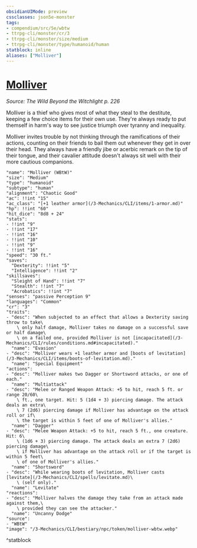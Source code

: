 ```yaml
---
obsidianUIMode: preview
cssclasses: json5e-monster
tags:
- compendium/src/5e/wbtw
- ttrpg-cli/monster/cr/3
- ttrpg-cli/monster/size/medium
- ttrpg-cli/monster/type/humanoid/human
statblock: inline
aliases: ["Molliver"]
---
```

# [Molliver](3-Mechanics\CLI\bestiary\npc/molliver-wbtw.md)
*Source: The Wild Beyond the Witchlight p. 226*  

Molliver is a thief who gives most of what they steal to the destitute, keeping a few choice items for their own use. They're always ready to put themself in harm's way to see justice triumph over tyranny and inequality.

Molliver invites trouble by not thinking through the ramifications of their actions, counting on their friends to bail them out whenever they get in over their head. They always have a friendly jibe or acerbic remark on the tip of their tongue, and their cavalier attitude doesn't always sit well with their more cautious companions.

```statblock
"name": "Molliver (WBtW)"
"size": "Medium"
"type": "humanoid"
"subtype": "human"
"alignment": "Chaotic Good"
"ac": !!int "15"
"ac_class": "[+1 leather armor](/3-Mechanics/CLI/items/1-armor.md)"
"hp": !!int "60"
"hit_dice": "8d8 + 24"
"stats":
- !!int "9"
- !!int "17"
- !!int "16"
- !!int "10"
- !!int "9"
- !!int "16"
"speed": "30 ft."
"saves":
  "Dexterity": !!int "5"
  "Intelligence": !!int "2"
"skillsaves":
  "Sleight of Hand": !!int "7"
  "Stealth": !!int "7"
  "Acrobatics": !!int "7"
"senses": "passive Perception 9"
"languages": "Common"
"cr": "3"
"traits":
- "desc": "When subjected to an effect that allows a Dexterity saving throw to take\
    \ only half damage, Molliver takes no damage on a successful save or half damage\
    \ on a failed one, provided Molliver is not [incapacitated](/3-Mechanics/CLI/rules/conditions.md#incapacitated)."
  "name": "Evasion"
- "desc": "Molliver wears +1 leather armor and [boots of levitation](/3-Mechanics/CLI/items/boots-of-levitation.md)."
  "name": "Special Equipment"
"actions":
- "desc": "Molliver makes two Dagger or Shortsword attacks, or one of each."
  "name": "Multiattack"
- "desc": "Melee or Ranged Weapon Attack: +5 to hit, reach 5 ft. or range 20/60\
    \ ft., one target. Hit: 5 (1d4 + 3) piercing damage. The attack deals an extra\
    \ 7 (2d6) piercing damage if Molliver has advantage on the attack roll or if\
    \ the target is within 5 feet of one of Molliver's allies."
  "name": "Dagger"
- "desc": "Melee Weapon Attack: +5 to hit, reach 5 ft., one creature. Hit: 6\
    \ (1d6 + 3) piercing damage. The attack deals an extra 7 (2d6) piercing damage\
    \ if Molliver has advantage on the attack roll or if the target is within 5 feet\
    \ of one of Molliver's allies."
  "name": "Shortsword"
- "desc": "While wearing boots of levitation, Molliver casts [levitate](/3-Mechanics/CLI/spells/levitate.md)\
    \ (self only)."
  "name": "Levitate"
"reactions":
- "desc": "Molliver halves the damage they take from an attack made against them,\
    \ provided they can see the attacker."
  "name": "Uncanny Dodge"
"source":
- "WBtW"
"image": "/3-Mechanics/CLI/bestiary/npc/token/molliver-wbtw.webp"
```
^statblock